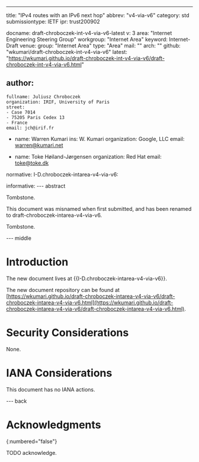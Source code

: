 ---
title: "IPv4 routes with an IPv6 next hop"
abbrev: "v4-via-v6"
category: std
submissiontype: IETF
ipr: trust200902

docname: draft-chroboczek-int-v4-via-v6-latest
v: 3
area: "Internet Engineering Steering Group"
workgroup: "Internet Area"
keyword: Internet-Draft
venue:
  group: "Internet Area"
  type: "Area"
  mail: ""
  arch: ""
  github: "wkumari/draft-chroboczek-int-v4-via-v6"
  latest: "https://wkumari.github.io/draft-chroboczek-int-v4-via-v6/draft-chroboczek-int-v4-via-v6.html"

author:
 -
    fullname: Juliusz Chroboczek
    organization: IRIF, University of Paris
    street:
    - Case 7014
    - 75205 Paris Cedex 13
    - France
    email: jch@irif.fr

 -
    name: Warren Kumari
    ins: W. Kumari
    organization: Google, LLC
    email: warren@kumari.net

 -
    name: Toke Høiland-Jørgensen
    organization: Red Hat
    email: toke@toke.dk

normative:
  I-D.chroboczek-intarea-v4-via-v6:

informative:
--- abstract

Tombstone.

This document was misnamed when first submitted, and has been renamed to
draft-chroboczek-intarea-v4-via-v6.

Tombstone.


--- middle

# Introduction

The new document lives at {{I-D.chroboczek-intarea-v4-via-v6}}.

The new document repository can be found at
[https://wkumari.github.io/draft-chroboczek-intarea-v4-via-v6/draft-chroboczek-intarea-v4-via-v6.html](https://wkumari.github.io/draft-chroboczek-intarea-v4-via-v6/draft-chroboczek-intarea-v4-via-v6.html).


# Security Considerations

None.

# IANA Considerations

This document has no IANA actions.

--- back

# Acknowledgments
{:numbered="false"}

TODO acknowledge.
